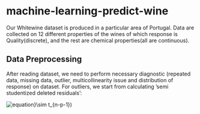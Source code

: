 # machine-learning-predict-wine

Our Whitewine dataset is produced in a particular area of Portugal. Data are collected on 12 different properties of the wines of which response is Quality(discrete), and the rest are chemical properties(all are continuous). 

## Data Preprocessing

After reading dataset, we need to perform necessary diagnostic (repeated data, missing data, outlier, multicollinearity issue and distribution of response) on dataset. For outliers, we start from calculating ’semi studentized deleted residuals’:

![equation](https://latex.codecogs.com/gif.latex?t_i&space;=&space;\frac{d_i}{SE(d_i)}=\frac{e_i}{\sqrt&space;{MSE_{(i)}}(1-h_{ii}))}\sim t_{n-p-1})  

